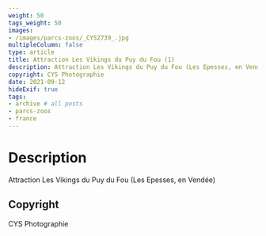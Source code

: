 ```yaml
---
weight: 50
tags_weight: 50
images:
- /images/parcs-zoos/_CYS2739_.jpg
multipleColumn: false
type: article
title: Attraction Les Vikings du Puy du Fou (1)
description: Attraction Les Vikings du Puy du Fou (Les Epesses, en Vendée)
copyright: CYS Photographie
date: 2021-09-12
hideExif: true
tags:
- archive # all posts
- parcs-zoos
- france
---
```


# Description

Attraction Les Vikings du Puy du Fou (Les Epesses, en Vendée)

## Copyright

CYS Photographie

